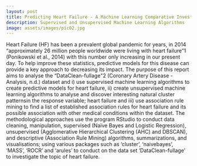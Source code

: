 ```yaml
---
layout: post
title: Predicting Heart Failure - A Machine Learning Comparative Investigation
description: Supervised and Unsupervised Machine Learning Algorithms
image: assets/images/pic02.jpg
---
```


Heart Failure (HF) has been a prevalent global pandemic for years, in 2014 “approximately 26 million people worldwide were living with heart failure”1 (Ponikowski et al., 2014) with this number only increasing in our present day. To help improve these statistics, predictive models for this disease can provide a key approach to decreasing its impact. The purpose of this report aims to analyse the “DataClean-fullage"2 (Coronary Artery Disease - Analysis, n.d.) dataset and i) use supervised machine learning algorithms to create predictive models for heart failure, ii) create unsupervised machine learning algorithms to analyse and discover interesting natural cluster patternsin the response variable; heart failure and iii) use association rule mining to find a list of established association rules for heart failure and its possible association with other medical conditions within the dataset. The methodological approaches use the program RStudio to conduct data cleaning, 
manipulation, supervised (Naïve Bayes and Logistic Regression), unsupervised (Agglomerative Hierarchical Clustering (AHC) and DBSCAN), and descriptive (Association Rule Mining) algorithms, summarizations, and visualisations; using various packages such as ‘cluster’, ‘naivebayes’, ‘MASS’, ‘ROCR’ and ‘arules’ to conduct on the data set ‘DataClean-fullage’ to investigate the topic of heart failure. 
